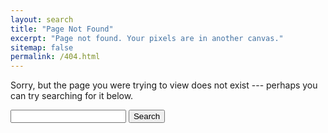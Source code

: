 ```yaml
---
layout: search
title: "Page Not Found"
excerpt: "Page not found. Your pixels are in another canvas."
sitemap: false
permalink: /404.html
---
```


Sorry, but the page you were trying to view does not exist --- perhaps you can try searching for it below.

<form action="get" id="site_search">
  <label for="search_box"></label><input type="text" id="search_box">
  <input type="submit" value="Search">
</form>
<ul id="search_results"></ul>
<script src="/js/lunr.min.js"></script>
<script src="https://ajax.googleapis.com/ajax/libs/jquery/1.11.3/jquery.min.js"></script>
<script src="/js/search.js"></script>
